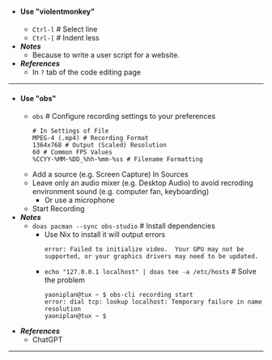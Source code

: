 - #### Use "violentmonkey"
    - `Ctrl-l` # Select line
    - `Ctrl-[` # Indent less
- ***Notes***
    - Because to write a user script for a website.
- ***References***
    - In `?` tab of the code editing page
- ---
- #### Use "obs"
    - `obs` # Configure recording settings to your preferences
      ```
      # In Settings of File
      MPEG-4 (.mp4) # Recording Format
      1364x768 # Output (Scaled) Resolution
      60 # Common FPS Values
      %CCYY-%MM-%DD_%hh-%mm-%ss # Filename Formatting
      ```
    - Add a source (e.g. Screen Capture) In Sources
    - Leave only an audio mixer (e.g. Desktop Audio) to avoid recroding environment sound (e.g. computer fan, keyboarding)
        - Or use a microphone
    - Start Recording
- ***Notes***
    - `doas pacman --sync obs-studio` # Install dependencies
        - Use Nix to install it will output errors
          ```
          error: Failed to initialize video.  Your GPU may not be supported, or your graphics drivers may need to be updated.
          ```
        - `echo "127.0.0.1 localhost" | doas tee -a /etc/hosts` # Solve the problem
          ```
          yaoniplan@tux ~ $ obs-cli recording start
          error: dial tcp: lookup localhost: Temporary failure in name resolution
          yaoniplan@tux ~ $  
          ```
- ***References***
    - ChatGPT
- ---
